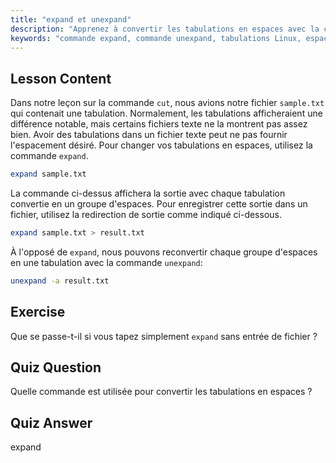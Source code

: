```yaml
---
title: "expand et unexpand"
description: "Apprenez à convertir les tabulations en espaces avec la commande `expand` et les espaces en tabulations avec `unexpand`. Améliorez le formatage des fichiers texte avec ce tutoriel Linux."
keywords: "commande expand, commande unexpand, tabulations Linux, espaces Linux, formatage de texte, tutoriel Linux, Linux pour débutants, guide Linux"
---
```


## Lesson Content

Dans notre leçon sur la commande `cut`, nous avions notre fichier `sample.txt` qui contenait une tabulation. Normalement, les tabulations afficheraient une différence notable, mais certains fichiers texte ne la montrent pas assez bien. Avoir des tabulations dans un fichier texte peut ne pas fournir l'espacement désiré. Pour changer vos tabulations en espaces, utilisez la commande `expand`.

```bash
expand sample.txt
```

La commande ci-dessus affichera la sortie avec chaque tabulation convertie en un groupe d'espaces. Pour enregistrer cette sortie dans un fichier, utilisez la redirection de sortie comme indiqué ci-dessous.

```bash
expand sample.txt > result.txt
```

À l'opposé de `expand`, nous pouvons reconvertir chaque groupe d'espaces en une tabulation avec la commande `unexpand`:

```bash
unexpand -a result.txt
```

## Exercise

Que se passe-t-il si vous tapez simplement `expand` sans entrée de fichier ?

## Quiz Question

Quelle commande est utilisée pour convertir les tabulations en espaces ?

## Quiz Answer

expand

